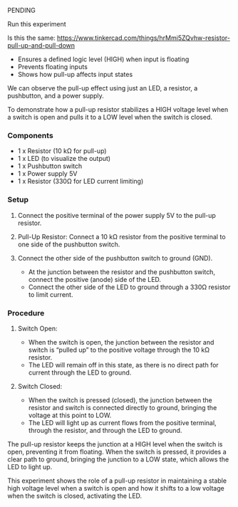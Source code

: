 
PENDING

Run this experiment

Is this the same: https://www.tinkercad.com/things/hrMmi5ZQvhw-resistor-pull-up-and-pull-down

- Ensures a defined logic level (HIGH) when input is floating
- Prevents floating inputs
- Shows how pull-up affects input states

We can observe the pull-up effect using just an LED, a resistor, a pushbutton, and a power supply.

To demonstrate how a pull-up resistor stabilizes a HIGH voltage level when a switch is open and pulls it to a LOW level when the switch is closed.

### Components

- 1 x Resistor (10 kΩ for pull-up)
- 1 x LED (to visualize the output)
- 1 x Pushbutton switch
- 1 x Power supply 5V
- 1 x Resistor (330Ω for LED current limiting)

### Setup

1. Connect the positive terminal of the power supply 5V to the pull-up resistor.
2. Pull-Up Resistor: Connect a 10 kΩ resistor from the positive terminal to one side of the pushbutton switch.
3. Connect the other side of the pushbutton switch to ground (GND).

   - At the junction between the resistor and the pushbutton switch, connect the positive (anode) side of the LED.
   - Connect the other side of the LED to ground through a 330Ω resistor to limit current.

### Procedure

1. Switch Open:
   - When the switch is open, the junction between the resistor and switch is “pulled up” to the positive voltage through the 10 kΩ resistor.
   - The LED will remain off in this state, as there is no direct path for current through the LED to ground.

2. Switch Closed:
   - When the switch is pressed (closed), the junction between the resistor and switch is connected directly to ground, bringing the voltage at this point to LOW.
   - The LED will light up as current flows from the positive terminal, through the resistor, and through the LED to ground.

The pull-up resistor keeps the junction at a HIGH level when the switch is open, preventing it from floating. When the switch is pressed, it provides a clear path to ground, bringing the junction to a LOW state, which allows the LED to light up.

This experiment shows the role of a pull-up resistor in maintaining a stable high voltage level when a switch is open and how it shifts to a low voltage when the switch is closed, activating the LED.
